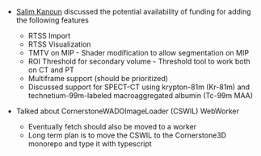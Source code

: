 - [Salim Kanoun](https://github.com/salimkanoun) discussed the potential availability of funding for adding the following features
  - RTSS Import
  - RTSS Visualization
  - TMTV on MIP - Shader modification to allow segmentation on MIP
  - ROI Threshold for secondary volume - Threshold tool to work both on CT and PT
  - Multiframe support (should be prioritized)
  - Discussed support for SPECT-CT using krypton-81m (Kr-81m) and technetium-99m-labeled macroaggregated albumin (Tc-99m MAA)

- Talked about CornerstoneWADOImageLoader (CSWIL) WebWorker
  - Eventually fetch should also be moved to a worker
  - Long term plan is to move the CSWIL to the Cornerstone3D monorepo and type it with typescript